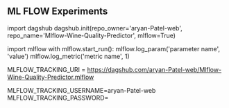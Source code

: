
## ML FLOW Experiments

import dagshub
dagshub.init(repo_owner='aryan-Patel-web', repo_name='Mlflow-Wine-Quality-Predictor', mlflow=True)

import mlflow
with mlflow.start_run():
  mlflow.log_param('parameter name', 'value')
  mlflow.log_metric('metric name', 1)

 MLFLOW_TRACKING_URI = https://dagshub.com/aryan-Patel-web/Mlflow-Wine-Quality-Predictor.mlflow

MLFLOW_TRACKING_USERNAME=aryan-Patel-web
MLFLOW_TRACKING_PASSWORD=